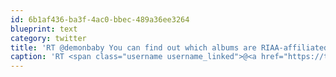```yaml
---
id: 6b1af436-ba3f-4ac0-bbec-489a36ee3264
blueprint: text
category: twitter
title: 'RT @demonbaby You can find out which albums are RIAA-affiliated at http://riaaradar.com - if they are, support the artist in other ways.'
caption: 'RT <span class="username username_linked">@<a href="https://twitter.com/demonbaby" title="Rob">demonbaby</a></span> You can find out which albums are RIAA-affiliated at http://riaaradar.com - if they are, support the artist in other ways.'
---
```

